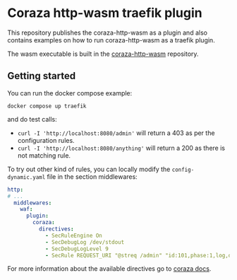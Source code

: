 # Coraza http-wasm traefik plugin

This repository publishes the coraza-http-wasm as a plugin and also contains examples on how to run coraza-http-wasm as a traefik plugin.

The wasm executable is built in the [coraza-http-wasm](https://github.com/jcchavezs/coraza-http-wasm/tree/main) repository.

## Getting started

You can run the docker compose example:

```console
docker compose up traefik
```

and do test calls:

- `curl -I 'http://localhost:8080/admin'` will return a 403 as per the configuration rules.
- `curl -I 'http://localhost:8080/anything'` will return a 200 as there is not matching rule.

To try out other kind of rules, you can locally modify the `config-dynamic.yaml` file in the section middlewares:

```yaml
http:
# ...
  middlewares:
    waf:
      plugin:
        coraza:
          directives:
            - SecRuleEngine On
            - SecDebugLog /dev/stdout
            - SecDebugLogLevel 9
            - SecRule REQUEST_URI "@streq /admin" "id:101,phase:1,log,deny,status:403"
```

For more information about the available directives go to [coraza docs](https://coraza.io/docs).
